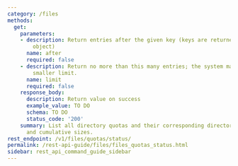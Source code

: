 ```yaml
---
category: /files
methods:
  get:
    parameters:
    - description: Return entries after the given key (keys are returned in the paging
        object)
      name: after
      required: false
    - description: Return no more than this many entries; the system may choose a
        smaller limit.
      name: limit
      required: false
    response_body:
      description: Return value on success
      example_value: TO DO
      schema: TO DO
      status_code: '200'
    summary: List all directory quotas and their corresponding directories' paths
      and cumulative sizes.
rest_endpoint: /v1/files/quotas/status/
permalink: /rest-api-guide/files/files_quotas_status.html
sidebar: rest_api_command_guide_sidebar
---
```

